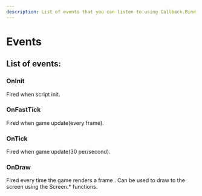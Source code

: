 ```yaml
---
description: List of events that you can listen to using Callback.Bind
---
```


# Events

## List of events:

### OnInit

Fired when script init.

### OnFastTick

Fired when game update\(every frame\).

### OnTick

Fired when game update\(30 per/second\).

### OnDraw

Fired every time the game renders a frame . Can be used to draw to the screen using the Screen.\* functions.









